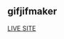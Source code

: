 ## gifjifmaker

[LIVE SITE](https://gifjifmaker.github.io.git)

<!-- ![ALT:preview](preview.png) -->


